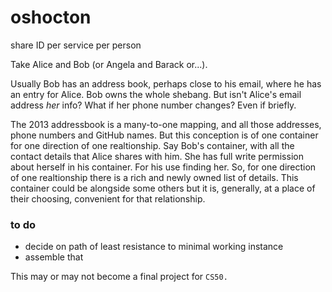 oshocton
========

share ID per service per person


Take Alice and Bob (or Angela and Barack or...).

Usually Bob has an address book, perhaps close to his email, where he has an entry for Alice. Bob owns the whole shebang. But isn't Alice's email address _her_ info? What if her phone number changes? Even if briefly.

The 2013 addressbook is a many-to-one mapping, and all those addresses, phone numbers and GitHub names. But this conception is of one container for one direction of one realtionship. Say Bob's container, with all the contact details that Alice shares with him. She has full write permission about herself in his container. For his use finding her. So, for one direction of one realtionship there is a rich and newly owned list of details. This container could be alongside some others but it is, generally, at a place of their choosing, convenient for that relationship.


### to do

- decide on path of least resistance to minimal working instance
- assemble that




This may or may not become a final project for `CS50.`

